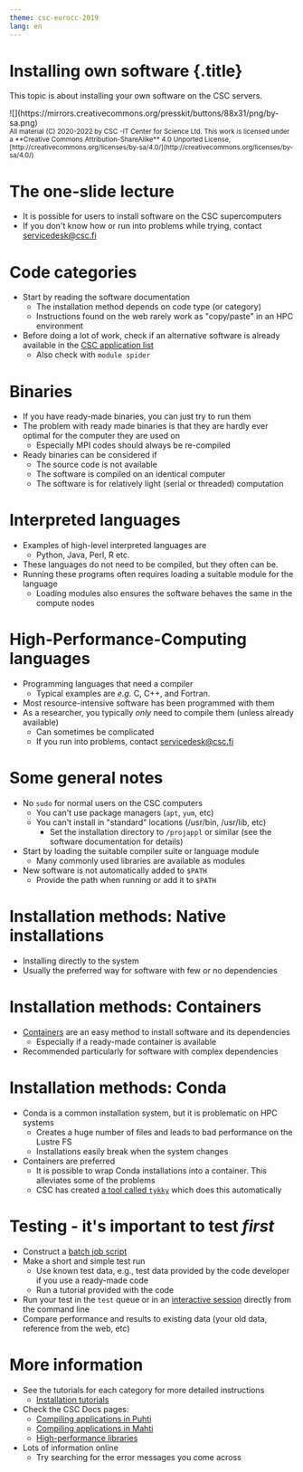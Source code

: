 ```yaml
---
theme: csc-eurocc-2019
lang: en
---
```


# Installing own software {.title}

This topic is about installing your own software on the CSC servers.

<div class="column">
![](https://mirrors.creativecommons.org/presskit/buttons/88x31/png/by-sa.png)
</div>
<div class="column">
<small>
All material (C) 2020-2022 by CSC -IT Center for Science Ltd.
This work is licensed under a **Creative Commons Attribution-ShareAlike** 4.0
Unported License, [http://creativecommons.org/licenses/by-sa/4.0/](http://creativecommons.org/licenses/by-sa/4.0/)
</small>
</div>

# The one-slide lecture

- It is possible for users to install software on the CSC supercomputers
- If you don't know how or run into problems while trying, contact servicedesk@csc.fi

# Code categories

- Start by reading the software documentation
  - The installation method depends on code type (or category)
  - Instructions found on the web rarely work as "copy/paste" in an HPC environment
- Before doing a lot of work, check if an alternative software is already available in the [CSC application list](https://docs.csc.fi/apps/)
  - Also check with `module spider`

# Binaries

- If you have ready-made binaries, you can just try to run them
- The problem with ready made binaries is that they are hardly ever optimal for the computer they are used on
  - Especially MPI codes should always be re-compiled
- Ready binaries can be considered if
  - The source code is not available
  - The software is compiled on an identical computer 
  - The software is for relatively light (serial or threaded) computation

# Interpreted languages

- Examples of high-level interpreted languages are
  -  Python, Java, Perl, R etc. 
- These languages do not need to be compiled, but they often can be. 
- Running these programs often requires loading a suitable module for the language
  - Loading modules also ensures the software behaves the same in the compute nodes

# High-Performance-Computing languages

- Programming languages that need a compiler 
   - Typical examples are _e.g._ C, C++, and Fortran. 
- Most resource-intensive software has been programmed with them
- As a researcher, you typically _only_ need to compile them (unless already available) 
  - Can sometimes be complicated
  - If you run into problems, contact servicedesk@csc.fi

# Some general notes

- No `sudo` for normal users on the CSC computers
  - You can't use package managers (`apt`, `yum`, etc)
  - You can't install in "standard" locations (/usr/bin, /usr/lib, etc)
    - Set the installation directory to `/projappl` or similar (see the software documentation for details)
- Start by loading the suitable compiler suite or language module
  - Many commonly used libraries are available as modules
- New software is not automatically added to `$PATH`
  - Provide the path when running or add it to `$PATH`

# Installation methods: Native installations

- Installing directly to the system
- Usually the preferred way for software with few or no dependencies

# Installation methods: Containers

- [Containers](09_singularity.html) are an easy method to install software and its dependencies
  - Especially if a ready-made container is available
- Recommended particularly for software with complex dependencies

# Installation methods: Conda

- Conda is a common installation system, but it is problematic on HPC systems
  - Creates a huge number of files and leads to bad performance on the Lustre FS
  - Installations easily break when the system changes
- Containers are preferred
  - It is possible to wrap Conda installations into a container. This alleviates some of the problems
  - CSC has created [a tool called `tykky`](https://docs.csc.fi/computing/containers/tykky/) which does this automatically

# Testing - it's important to test _first_

- Construct a [batch job script](05_batch_jobs.html)
- Make a short and simple test run
  - Use known test data, e.g., test data provided by the code developer if you use a ready-made code
  - Run a tutorial provided with the code
- Run your test in the `test` queue or in an [interactive session](https://docs.csc.fi/computing/running/interactive-usage/) directly from the command line
- Compare performance and results to existing data (your old data, reference from the web, etc)

# More information 

- See the tutorials for each category for more detailed instructions
  - [Installation tutorials](https://csc-training.github.io/csc-env-eff/#8-installing-your-own-software)
- Check the CSC Docs pages:
  - [Compiling applications in Puhti](https://docs.csc.fi/computing/compiling-puhti/)
  - [Compiling applications in Mahti](https://docs.csc.fi/computing/compiling-mahti/)
  - [High-performance libraries](https://docs.csc.fi/computing/hpc-libraries/)
- Lots of information online
  - Try searching for the error messages you come across
